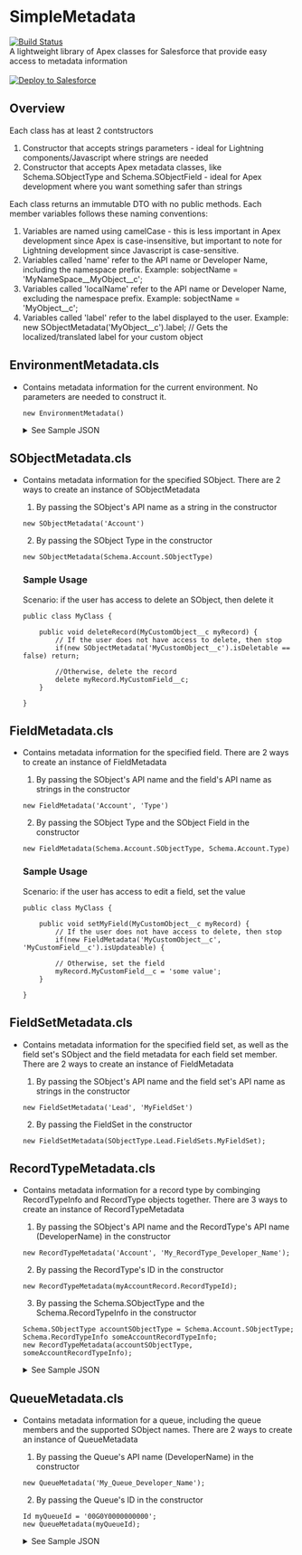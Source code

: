# SimpleMetadata
[![Build Status](https://travis-ci.org/jongpie/SimpleMetadata.svg?branch=fieldset-metadata)](https://travis-ci.org/jongpie/SimpleMetadata)
<br />
A lightweight library of Apex classes for Salesforce that provide easy access to metadata information
<br />
<br />
<a href="https://githubsfdeploy.herokuapp.com" target="_blank">
  <img alt="Deploy to Salesforce"
       src="https://raw.githubusercontent.com/afawcett/githubsfdeploy/master/deploy.png">
</a>

## Overview
Each class has at least 2 contstructors
1. Constructor that accepts strings parameters - ideal for Lightning components/Javascript where strings are needed
2. Constructor that accepts Apex metadata classes, like Schema.SObjectType and Schema.SObjectField - ideal for Apex development where you want something safer than strings

Each class returns an immutable DTO with no public methods. Each member variables follows these naming conventions:
1. Variables are named using camelCase - this is less important in Apex development since Apex is case-insensitive, but important to note for Lightning development since Javascript is case-sensitive.
2. Variables called 'name' refer to the API name or Developer Name, including the namespace prefix. Example: sobjectName = 'MyNameSpace__MyObject__c';
3. Variables called 'localName' refer to the API name or Developer Name, excluding the namespace prefix. Example: sobjectName = 'MyObject__c';
4. Variables called 'label' refer to the label displayed to the user. Example: new SObjectMetadata('MyObject__c').label; // Gets the localized/translated label for your custom object

## EnvironmentMetadata.cls
* Contains metadata information for the current environment. No parameters are needed to construct it.

    ```
    new EnvironmentMetadata()
    ```

    <details><summary>See Sample JSON</summary>

        {
            "baseURL": "https://mydomain.my.salesforce.com",
            "instanceName": "EU11",
            "isChatterEnabled": true,
            "isKnowledgeEnabled": false,
            "isMultiCurrencyEnabled": false,
            "isPersonAccountEnabled": false,
            "isProduction": true,
            "isSandbox": false,
            "isTerritoryManagementEnabled": false,
            "name": "Jonathan Gillespie's Org",
            "organizationId": "00D0Y0000019999999",
            "organizationType": "Developer Edition",
            "sobjectTypeNames": [
                "AcceptedEventRelation",
                "Account",
                "AccountCleanInfo",
                "AccountContactRole",
                "AccountFeed",
                "AccountHistory",
                "AccountPartner",
                "AccountShare",
                "ActionLinkGroupTemplate",
                "ActionLinkTemplate",
                "ActivityExtension",
                "ActivityHistory",
                "ActivityRecurrence",
                "ActivityRecurrenceException",
                "AdditionalNumber",
                "AggregateResult",
                "Announcement",
                "ApexClass",
                "ApexComponent",
                "ApexEmailNotification",
                "ApexLog",
                "ApexPage",
                "ApexPageInfo",
                "ApexTestQueueItem",
                "ApexTestResult",
                "ApexTestResultLimits",
                "ApexTestRunResult",
                "ApexTestSuite",
                "ApexTrigger",
                "AppMenuItem",
                "Asset",
                "AssetFeed",
                "AssetHistory",
                "AssetRelationship",
                "AssetRelationshipFeed",
                "AssetRelationshipHistory",
                "AssetShare",
                "AssetTokenEvent",
                "AssignmentRule",
                "AsyncApexJob",
                "AttachedContentDocument",
                "Attachment",
                "AuraDefinition",
                "AuraDefinitionBundle",
                "AuraDefinitionBundleInfo",
                "AuraDefinitionInfo",
                "AuthConfig",
                "AuthConfigProviders",
                "AuthProvider",
                "AuthSession",
                "BackgroundOperation",
                "BrandTemplate",
                "BusinessHours",
                "BusinessProcess",
                "CallCenter",
                "Campaign",
                "CampaignFeed",
                "CampaignHistory",
                "CampaignMember",
                "CampaignMemberStatus",
                "CampaignShare",
                "Case",
                "CaseComment",
                "CaseContactRole",
                "CaseFeed",
                "CaseHistory",
                "CaseShare",
                "CaseSolution",
                "CaseStatus",
                "CaseTeamMember",
                "CaseTeamRole",
                "CaseTeamTemplate",
                "CaseTeamTemplateMember",
                "CaseTeamTemplateRecord",
                "CategoryData",
                "CategoryNode",
                "CategoryNodeLocalization",
                "ChatterActivity",
                "ChatterConversation",
                "ChatterConversationMember",
                "ChatterExtension",
                "ChatterExtensionConfig",
                "ChatterExtensionLocalization",
                "ChatterMessage",
                "ClientBrowser",
                "CollaborationGroup",
                "CollaborationGroupFeed",
                "CollaborationGroupMember",
                "CollaborationGroupMemberRequest",
                "CollaborationGroupRecord",
                "CollaborationInvitation",
                "CombinedAttachment",
                "Community",
                "ConnectedApplication",
                "Contact",
                "ContactCleanInfo",
                "ContactFeed",
                "ContactHistory",
                "ContactShare",
                "ContentAsset",
                "ContentBody",
                "ContentDistribution",
                "ContentDistributionView",
                "ContentDocument",
                "ContentDocumentFeed",
                "ContentDocumentHistory",
                "ContentDocumentLink",
                "ContentFolder",
                "ContentFolderItem",
                "ContentFolderLink",
                "ContentFolderMember",
                "ContentVersion",
                "ContentVersionHistory",
                "ContentWorkspace",
                "ContentWorkspaceDoc",
                "ContentWorkspaceMember",
                "ContentWorkspacePermission",
                "ContractContactRole",
                "Contract",
                "ContractFeed",
                "ContractHistory",
                "ContractStatus",
                "CorsWhitelistEntry",
                "CronJobDetail",
                "CronTrigger",
                "CspTrustedSite",
                "CustomBrand",
                "CustomBrandAsset",
                "CustomObjectUserLicenseMetrics",
                "CustomPermission",
                "CustomPermissionDependency",
                "DandBCompany",
                "Dashboard",
                "DashboardComponent",
                "DashboardComponentFeed",
                "DashboardFeed",
                "DataAssessmentFieldMetric",
                "DataAssessmentMetric",
                "DataAssessmentValueMetric",
                "DatacloudAddress",
                "DatacloudCompany",
                "DatacloudContact",
                "DatacloudDandBCompany",
                "DatacloudOwnedEntity",
                "DatacloudPurchaseUsage",
                "DataStatistics",
                "DataType",
                "DeclinedEventRelation",
                "DirectMessage",
                "DirectMessageFeed",
                "DirectMessageMember",
                "Document",
                "DocumentAttachmentMap",
                "Domain",
                "DomainSite",
                "DuplicateRecordItem",
                "DuplicateRecordSet",
                "DuplicateRule",
                "EmailCapture",
                "EmailDomainKey",
                "EmailMessage",
                "EmailMessageRelation",
                "EmailServicesAddress",
                "EmailServicesFunction",
                "EmailStatus",
                "EmailTemplate",
                "EmbeddedServiceDetail",
                "EntityDefinition",
                "EntityParticle",
                "EntitySubscription",
                "Event",
                "EventBusSubscriber",
                "EventFeed",
                "EventLogFile",
                "EventRelation",
                "ExternalDataSource",
                "ExternalDataUserAuth",
                "FeedAttachment",
                "FeedComment",
                "FeedItem",
                "FeedLike",
                "FeedPollChoice",
                "FeedPollVote",
                "FeedRevision",
                "FeedSignal",
                "FeedTrackedChange",
                "FieldDefinition",
                "FieldPermissions",
                "FileSearchActivity",
                "FiscalYearSettings",
                "FlexQueueItem",
                "FlowInterview",
                "FlowInterviewShare",
                "Folder",
                "FolderedContentDocument",
                "ForecastShare",
                "Goal",
                "GoalFeed",
                "GoalHistory",
                "GoalLink",
                "GoalShare",
                "GrantedByLicense",
                "Group",
                "GroupMember",
                "Holiday",
                "Idea",
                "IdeaComment",
                "IdpEventLog",
                "InstalledMobileApp",
                "KnowledgeableUser",
                "Lead",
                "LeadCleanInfo",
                "LeadFeed",
                "LeadHistory",
                "LeadShare",
                "LeadStatus",
                "ListEmail",
                "ListEmailRecipientSource",
                "ListEmailShare",
                "ListView",
                "ListViewChart",
                "ListViewChartInstance",
                "LoginGeo",
                "LoginHistory",
                "LoginIp",
                "LookedUpFromActivity",
                "Macro",
                "MacroHistory",
                "MacroInstruction",
                "MacroShare",
                "MailmergeTemplate",
                "MatchingRule",
                "MatchingRuleItem",
                "Metric",
                "MetricDataLink",
                "MetricDataLinkHistory",
                "MetricFeed",
                "MetricHistory",
                "MetricShare",
                "Name",
                "NamedCredential",
                "Note",
                "NoteAndAttachment",
                "OauthToken",
                "ObjectPermissions",
                "OpenActivity",
                "Opportunity",
                "OpportunityCompetitor",
                "OpportunityContactRole",
                "OpportunityFeed",
                "OpportunityFieldHistory",
                "OpportunityHistory",
                "OpportunityLineItem",
                "OpportunityPartner",
                "OpportunityShare",
                "OpportunityStage",
                "Order",
                "OrderFeed",
                "OrderHistory",
                "OrderItem",
                "OrderItemFeed",
                "OrderItemHistory",
                "OrderShare",
                "Organization",
                "OrgLifecycleNotification",
                "OrgWideEmailAddress",
                "OutgoingEmail",
                "OutgoingEmailRelation",
                "OwnedContentDocument",
                "OwnerChangeOptionInfo",
                "PackageLicense",
                "Partner",
                "PartnerRole",
                "Period",
                "PermissionSet",
                "PermissionSetAssignment",
                "PermissionSetLicense",
                "PermissionSetLicenseAssign",
                "PicklistValueInfo",
                "PlatformAction",
                "PlatformCachePartition",
                "PlatformCachePartitionType",
                "Pricebook2",
                "Pricebook2History",
                "PricebookEntry",
                "ProcessDefinition",
                "ProcessInstance",
                "ProcessInstanceHistory",
                "ProcessInstanceNode",
                "ProcessInstanceStep",
                "ProcessInstanceWorkitem",
                "ProcessNode",
                "Product2",
                "Product2Feed",
                "Product2History",
                "Profile",
                "Publisher",
                "PushTopic",
                "QueueSobject",
                "QuoteTemplateRichTextData",
                "RecentlyViewed",
                "RecordType",
                "RecordTypeLocalization",
                "RelationshipDomain",
                "RelationshipInfo",
                "Report",
                "ReportFeed",
                "SamlSsoConfig",
                "Scontrol",
                "ScontrolLocalization",
                "SearchActivity",
                "SearchLayout",
                "SearchPromotionRule",
                "SecureAgent",
                "SecureAgentPlugin",
                "SecureAgentPluginProperty",
                "SecureAgentsCluster",
                "SecurityCustomBaseline",
                "SessionPermSetActivation",
                "SetupAuditTrail",
                "SetupEntityAccess",
                "Site",
                "SiteFeed",
                "SiteHistory",
                "Solution",
                "SolutionFeed",
                "SolutionHistory",
                "SolutionStatus",
                "Stamp",
                "StampAssignment",
                "StampLocalization",
                "StaticResource",
                "StreamingChannel",
                "StreamingChannelShare",
                "Task",
                "TaskFeed",
                "TaskPriority",
                "TaskStatus",
                "TenantSecret",
                "TenantUsageEntitlement",
                "TestSuiteMembership",
                "ThirdPartyAccountLink",
                "TodayGoal",
                "TodayGoalShare",
                "Topic",
                "TopicAssignment",
                "TopicFeed",
                "TopicLocalization",
                "TwoFactorInfo",
                "TwoFactorMethodsInfo",
                "TwoFactorTempCode",
                "UndecidedEventRelation",
                "User",
                "UserAppInfo",
                "UserAppMenuCustomization",
                "UserAppMenuCustomizationShare",
                "UserAppMenuItem",
                "UserEntityAccess",
                "UserFeed",
                "UserFieldAccess",
                "UserLicense",
                "UserListView",
                "UserListViewCriterion",
                "UserLogin",
                "UserPackageLicense",
                "UserPermissionAccess",
                "UserPreference",
                "UserProvAccount",
                "UserProvAccountStaging",
                "UserProvisioningConfig",
                "UserProvisioningLog",
                "UserProvisioningRequest",
                "UserProvisioningRequestShare",
                "UserProvMockTarget",
                "UserRecordAccess",
                "UserRole",
                "UserShare",
                "VerificationHistory",
                "VisualforceAccessMetrics",
                "Vote",
                "WaveCompatibilityCheckItem",
                "WebLink",
                "WebLinkLocalization",
                "WorkCoaching",
                "WorkCoachingFeed",
                "WorkCoachingHistory",
                "WorkCoachingShare",
                "WorkFeedback",
                "WorkFeedbackHistory",
                "WorkFeedbackQuestion",
                "WorkFeedbackQuestionHistory",
                "WorkFeedbackQuestionSet",
                "WorkFeedbackQuestionSetHistory",
                "WorkFeedbackQuestionSetShare",
                "WorkFeedbackQuestionShare",
                "WorkFeedbackRequest",
                "WorkFeedbackRequestFeed",
                "WorkFeedbackRequestHistory",
                "WorkFeedbackRequestShare",
                "WorkFeedbackShare",
                "WorkFeedbackTemplate",
                "WorkFeedbackTemplateShare",
                "WorkPerformanceCycle",
                "WorkPerformanceCycleFeed",
                "WorkPerformanceCycleHistory",
                "WorkPerformanceCycleShare"
            ]
        }

    </details>

## SObjectMetadata.cls
* Contains metadata information for the specified SObject. There are 2 ways to create an instance of SObjectMetadata

    1. By passing the SObject's API name as a string in the constructor
    ```
    new SObjectMetadata('Account')
    ```

    2. By passing the SObject Type in the constructor
    ```
    new SObjectMetadata(Schema.Account.SObjectType)
    ```

    ### Sample Usage
    Scenario: if the user has access to delete an SObject, then delete it

    ```
    public class MyClass {

        public void deleteRecord(MyCustomObject__c myRecord) {
            // If the user does not have access to delete, then stop
            if(new SObjectMetadata('MyCustomObject__c').isDeletable == false) return;

            //Otherwise, delete the record
            delete myRecord.MyCustomField__c;
        }

    }
    ```

## FieldMetadata.cls
* Contains metadata information for the specified field. There are 2 ways to create an instance of FieldMetadata

    1. By passing the SObject's API name and the field's API name as strings in the constructor
    ```
    new FieldMetadata('Account', 'Type')
    ```

    2. By passing the SObject Type and the SObject Field in the constructor
    ```
    new FieldMetadata(Schema.Account.SObjectType, Schema.Account.Type)
    ```

    ### Sample Usage
    Scenario: if the user has access to edit a field, set the value

    ```
    public class MyClass {

        public void setMyField(MyCustomObject__c myRecord) {
            // If the user does not have access to delete, then stop
            if(new FieldMetadata('MyCustomObject__c', 'MyCustomField__c').isUpdateable) {

            // Otherwise, set the field
            myRecord.MyCustomField__c = 'some value';
        }

    }
    ```

## FieldSetMetadata.cls
* Contains metadata information for the specified field set, as well as the field set's SObject and the field metadata for each field set member. There are 2 ways to create an instance of FieldMetadata

    1. By passing the SObject's API name and the field set's API name as strings in the constructor
    ```
    new FieldSetMetadata('Lead', 'MyFieldSet')
    ```

    2. By passing the FieldSet in the constructor
    ```
    new FieldSetMetadata(SObjectType.Lead.FieldSets.MyFieldSet);
    ```

## RecordTypeMetadata.cls
* Contains metadata information for a record type by combinging RecordTypeInfo and RecordType objects together. There are 3 ways to create an instance of RecordTypeMetadata

    1. By passing the SObject's API name and the RecordType's API name (DeveloperName) in the constructor
    ```
    new RecordTypeMetadata('Account', 'My_RecordType_Developer_Name');
    ```

    2. By passing the RecordType's ID in the constructor
    ```
    new RecordTypeMetadata(myAccountRecord.RecordTypeId);
    ```

    3. By passing the Schema.SObjectType and the Schema.RecordTypeInfo in the constructor
    ```
    Schema.SObjectType accountSObjectType = Schema.Account.SObjectType;
    Schema.RecordTypeInfo someAccountRecordTypeInfo;
    new RecordTypeMetadata(accountSObjectType, someAccountRecordTypeInfo);
    ```

    <details><summary>See Sample JSON</summary>

        {
          "businessProcessId": null,
          "description": "This is my example record type",
          "isActive": true,
          "isAvailable": true,
          "isDefaultRecordTypeMapping": true,
          "isMaster": false,
          "label": "My Record Type",
          "name": "My_RecordType_Developer_Name"
          "namespace": "Nebula",
          "recordTypeId": "0120Y000000EEEEE",
          "sobjectName": "Account"
        }

    </details>

## QueueMetadata.cls
* Contains metadata information for a queue, including the queue members and the supported SObject names. There are 2 ways to create an instance of QueueMetadata

    1. By passing the Queue's API name (DeveloperName) in the constructor
    ```
    new QueueMetadata('My_Queue_Developer_Name');
    ```

    2. By passing the Queue's ID in the constructor
    ```
    Id myQueueId = '00G0Y0000000000';
    new QueueMetadata(myQueueId);
    ```

    <details><summary>See Sample JSON</summary>

        {
            "doesIncludeBosses": true,
            "doesSendEmailToMembers": true,
            "email": "fake@test.com",
            "label": "My Queue",
            "name": "My_Queue",
            "ownerId": "0050Y0000000000000",
            "queueId": "00G0Y0000011111111",
            "queueMembers": [
                {
                    "queueId": "00G0Y0000011111111",
                    "queueMemberId": "0110Y000000fHUyQAM",
                    "type": "User",
                    "userOrGroupId": "0050Y000001LrM3QAK"
                },
                {
                    "queueId": "00G0Y0000011111111",
                    "queueMemberId": "0110Y0000000000000",
                    "type": "User",
                    "userOrGroupId": "0050Y0000000000000"
                },
                {
                    "queueId": "00G0Y0000011111111",
                    "queueMemberId": "0110Y000001q5sUQAQ",
                    "type": "Group",
                    "userOrGroupId": "00G0Y000001inOQUAY"
                }
            ],
            "supportedSObjectNames": [
                "Case",
                "Lead"
            ]
        }

    </details>